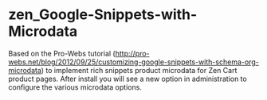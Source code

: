 zen_Google-Snippets-with-Microdata
==================================

Based on the Pro-Webs tutorial (http://pro-webs.net/blog/2012/09/25/customizing-google-snippets-with-schema-org-microdata) to implement rich snippets product microdata for Zen Cart product pages. After install you will see a new option in administration to configure the various microdata options.
